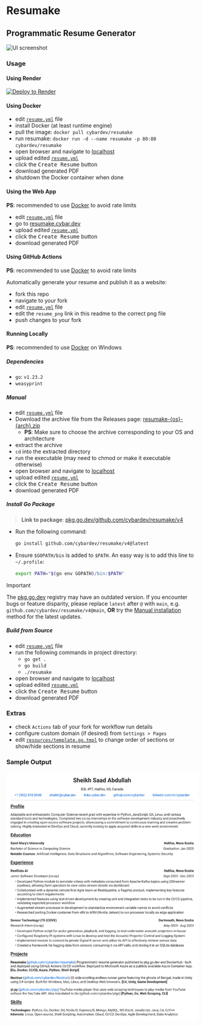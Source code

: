 # Resumake

## Programmatic Resume Generator

![UI screenshot][ui_img]

### Usage

#### Using Render

[![Deploy to Render](https://render.com/images/deploy-to-render-button.svg)](https://render.com/deploy?repo=https://github.com/cybardev/resumake)

#### Using Docker

- edit [`resume.yml`](./resume.yml) file
- install Docker (at least runtime engine)
- pull the image: `docker pull cybardev/resumake`
- run resumake: `docker run -d --name resumake -p 80:80 cybardev/resumake`
- open browser and navigate to [localhost](http://localhost:80)
- upload edited [`resume.yml`](./resume.yml)
- click the <kbd>Create Resume</kbd> button
- download generated PDF
- shutdown the Docker container when done

#### Using the Web App

**PS**: recommended to use [Docker](#using-docker) to avoid rate limits

- edit [`resume.yml`](./resume.yml) file
- go to [resumake.cybar.dev](https://resumake.cybar.dev)
- upload edited [`resume.yml`](./resume.yml)
- click the <kbd>Create Resume</kbd> button
- download generated PDF

#### Using GitHub Actions

**PS**: recommended to use [Docker](#using-docker) to avoid rate limits

Automatically generate your resume and publish it as a website:

- fork this repo
- navigate to your fork
- edit [`resume.yml`](./resume.yml) file
- edit the `resume_png` link in this readme to the correct png file
- push changes to your fork

#### Running Locally

**PS**: recommended to use [Docker](#using-docker) on Windows

##### Dependencies

- `go`: `v1.23.2`
- `weasyprint`

##### Manual

- edit [`resume.yml`](./resume.yml) file
- Download the archive file from the Releases page: [resumake-{os}-{arch}.zip][release]
  - **PS**: Make sure to choose the archive corresponding to your OS and architecture
- extract the archive
- `cd` into the extracted directory
- run the executable (may need to chmod or make it executable otherwise)
- open browser and navigate to [localhost](http://localhost:80)
- upload edited [`resume.yml`](./resume.yml)
- click the <kbd>Create Resume</kbd> button
- download generated PDF

##### Install Go Package

> **Link to package**: [pkg.go.dev/github.com/cybardev/resumake/v4][gopkg]

- Run the following command:

    ```sh
    go install github.com/cybardev/resumake/v4@latest
    ```

- Ensure `$GOPATH/bin` is added to `$PATH`. An easy way is to add this line to `~/.profile`:

    ```sh
    export PATH="$(go env GOPATH)/bin:$PATH"
    ```

> [!IMPORTANT]
> The [pkg.go.dev][gopkg] registry may have an outdated version. If you encounter bugs or feature disparity, please replace `latest` after `@` with `main`, e.g. `github.com/cybardev/resumake/v4@main`, **OR** try the [Manual installation](#manual) method for the latest updates.

##### Build from Source

- edit [`resume.yml`](./resume.yml) file
- run the following commands in project directory:
  - `go get .`
  - `go build`
  - `./resumake`
- open browser and navigate to [localhost](http://localhost:80)
- upload edited [`resume.yml`](./resume.yml)
- click the <kbd>Create Resume</kbd> button
- download generated PDF

### Extras

- check `Actions` tab of your fork for workflow run details
- configure custom domain (if desired) from `Settings > Pages`
- edit [`resources/template.go.tmpl`][template] to change order of sections or show/hide sections in resume

### Sample Output

![resume][resume_png]

<!-- links -->

[template]: ./resources/template.go.tmpl "Resume Template"
[resume_png]: https://raw.githubusercontent.com/cybardev/resumake/main/static/assets/Resume_Sheikh_Saad_Abdullah.png "Resume - Sheikh Saad Abdullah"
[ui_img]: https://github.com/user-attachments/assets/caa4e42d-9fb4-415b-9377-02c829d13621 "UI screenshot of deployed container"
[gopkg]: https://pkg.go.dev/github.com/cybardev/resumake/v4
[release]: https://github.com/cybardev/resumake/releases/
